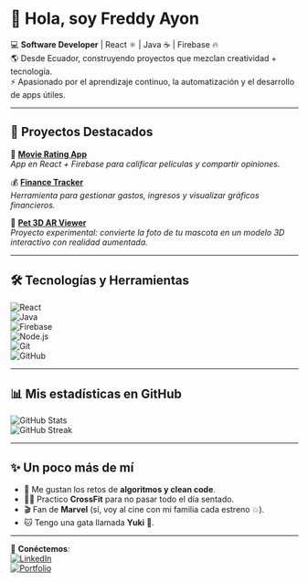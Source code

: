 # 👋 Hola, soy Freddy Ayon  

💻 **Software Developer** | React ⚛️ | Java ☕ | Firebase 🔥  
🌎 Desde Ecuador, construyendo proyectos que mezclan creatividad + tecnología.  
⚡ Apasionado por el aprendizaje continuo, la automatización y el desarrollo de apps útiles.  

---

## 🌟 Proyectos Destacados  

🚀 [**Movie Rating App**](https://github.com/tu-repo-movies)  
_App en React + Firebase para calificar películas y compartir opiniones._  

💰 [**Finance Tracker**](https://github.com/tu-repo-finance)  
_Herramienta para gestionar gastos, ingresos y visualizar gráficos financieros._  

🐾 [**Pet 3D AR Viewer**](https://github.com/tu-repo-pet3d)  
_Proyecto experimental: convierte la foto de tu mascota en un modelo 3D interactivo con realidad aumentada._  

---

## 🛠️ Tecnologías y Herramientas  

![React](https://img.shields.io/badge/React-61DAFB?logo=react&logoColor=black)  
![Java](https://img.shields.io/badge/Java-007396?logo=java&logoColor=white)  
![Firebase](https://img.shields.io/badge/Firebase-FFCA28?logo=firebase&logoColor=black)  
![Node.js](https://img.shields.io/badge/Node.js-339933?logo=node.js&logoColor=white)  
![Git](https://img.shields.io/badge/Git-F05032?logo=git&logoColor=white)  
![GitHub](https://img.shields.io/badge/GitHub-181717?logo=github&logoColor=white)  

---

## 📊 Mis estadísticas en GitHub  

![GitHub Stats](https://github-readme-stats.vercel.app/api?username=TU_USUARIO&show_icons=true&theme=tokyonight)  
![GitHub Streak](https://streak-stats.demolab.com?user=TU_USUARIO&theme=tokyonight)  

---

## ✨ Un poco más de mí  

- 🎯 Me gustan los retos de **algoritmos y clean code**.  
- 🏋️‍♂️ Practico **CrossFit** para no pasar todo el día sentado.  
- 🎬 Fan de **Marvel** (sí, voy al cine con mi familia cada estreno 💥).  
- 🐱 Tengo una gata llamada **Yuki** 🐾.  

---

💌 **Conéctemos**:  
[![LinkedIn](https://img.shields.io/badge/LinkedIn-blue?logo=linkedin&logoColor=white)](https://linkedin.com/in/tu-linkedin)  
[![Portfolio](https://img.shields.io/badge/Portfolio-black?logo=vercel&logoColor=white)](https://tusitio.com)  
